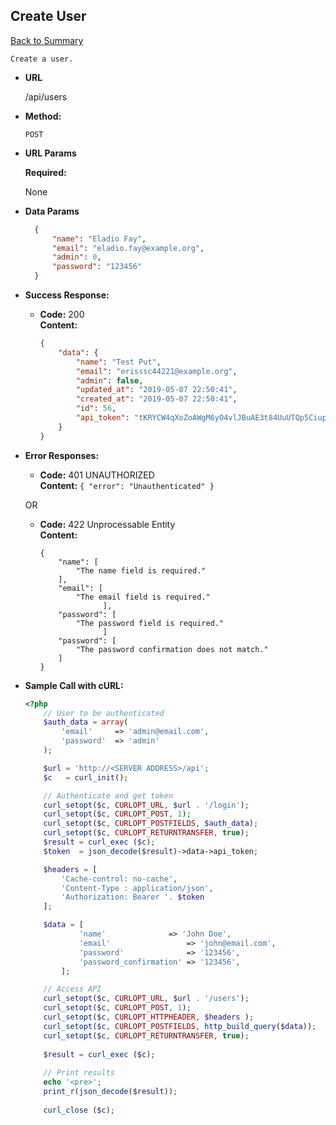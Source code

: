  **Create User** 
  ----
   [Back to Summary](endpoints.md#users-endpoints)
   
    Create a user.
  
  * **URL**
  
    /api/users
  
  * **Method:**
  
    `POST`
    
  *  **URL Params**
  
     **Required:**
   
     None 
  
  * **Data Params**
  
    ```json
      { 
          "name": "Eladio Fay",
          "email": "eladio.fay@example.org",
          "admin": 0,
          "password": "123456"
      }
      ```
  
  * **Success Response:**
  
    * **Code:** 200 <br />
      **Content:** 
      ```json
      {
          "data": {
              "name": "Test Put",
              "email": "erisssc44221@example.org",
              "admin": false,
              "updated_at": "2019-05-07 22:50:41",
              "created_at": "2019-05-07 22:50:41",
              "id": 56,
              "api_token": "tKRYCW4qXoZoAWgM6yO4vlJBuAE3t84UuUTQp5CiupdV2UMaMzZuXeARKooT2MOKLRh5LCc5QVPaQBtn"
          }
      }
      ```
   
  * **Error Responses:**
  
    * **Code:** 401 UNAUTHORIZED <br />
      **Content:** `{ "error": "Unauthenticated" }`
      
    OR
    
    * **Code:** 422 Unprocessable Entity <br />
      **Content:** 
      ```
      {
          "name": [
              "The name field is required."
          ],
          "email": [
              "The email field is required."
                    ],
          "password": [
              "The password field is required."
                    ]
          "password": [
              "The password confirmation does not match."
          ]
      }
      ```
  

 
  * **Sample Call with cURL:**
  
    ```php
    <?php
        // User to be authenticated
        $auth_data = array(
            'email' 	=> 'admin@email.com',
            'password' 	=> 'admin'
        );
    
        $url = 'http://<SERVER ADDRESS>/api';
        $c   = curl_init();
    
        // Authenticate and get token
        curl_setopt($c, CURLOPT_URL, $url . '/login');
        curl_setopt($c, CURLOPT_POST, 1);
        curl_setopt($c, CURLOPT_POSTFIELDS, $auth_data);
        curl_setopt($c, CURLOPT_RETURNTRANSFER, true);
        $result = curl_exec ($c);
        $token  = json_decode($result)->data->api_token;
    
        $headers = [
            'Cache-control: no-cache',
            'Content-Type : application/json',
            'Authorization: Bearer '. $token
        ];
    
        $data = [
                'name' 	            => 'John Doe',
                'email' 	            => 'john@email.com',
                'password' 	            => '123456',
                'password_confirmation' => '123456',
            ];
    
        // Access API
        curl_setopt($c, CURLOPT_URL, $url . '/users');
        curl_setopt($c, CURLOPT_POST, 1);
        curl_setopt($c, CURLOPT_HTTPHEADER, $headers );
        curl_setopt($c, CURLOPT_POSTFIELDS, http_build_query($data));
        curl_setopt($c, CURLOPT_RETURNTRANSFER, true);
            
        $result = curl_exec ($c);
        
        // Print results
        echo '<pre>';
        print_r(json_decode($result));
      
        curl_close ($c);
    ```
    